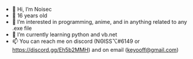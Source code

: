 - 👋 Hi, I’m Noisec
- 🤔 16 years old 
- 👀 I’m interested in programming, anime, and in anything related to any .exe file 
- 🌱 I’m currently learning python and vb.net
- 📫 You can reach me on discord (NΘISS⌥#6149 or https://discord.gg/Eh5b2MMH) and on email (keyooff@gmail.com)

































































